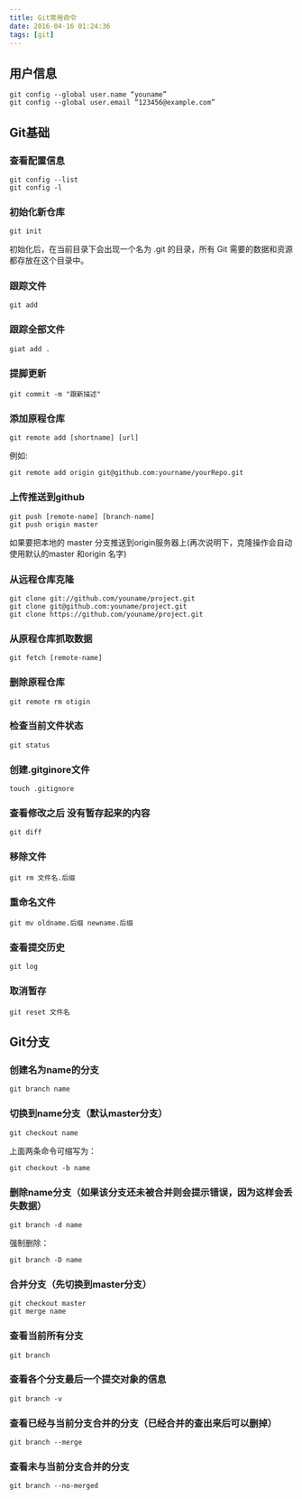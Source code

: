 ```yaml
---
title: Git常用命令
date: 2016-04-16 01:24:36
tags: [git]
---
```


## 用户信息
<pre><code>git config --global user.name “youname”
git config --global user.email “123456@example.com”
</code></pre>
<!--more-->
## Git基础
### 查看配置信息
<pre><code>git config --list
git config -l
</code></pre>

### 初始化新仓库
<pre><code>git init</code></pre>
初始化后，在当前目录下会出现一个名为 .git 的目录，所有 Git 需要的数据和资源都存放在这个目录中。

### 跟踪文件
<pre><code>git add</code></pre>

### 跟踪全部文件
<pre><code>giat add .</code></pre>

### 提脚更新
<pre><code>git commit -m "跟新描述"</code></pre>

### 添加原程仓库
<pre><code>git remote add [shortname] [url]</code></pre>
例如:
<pre><code>git remote add origin git@github.com:yourname/yourRepo.git</code></pre>

### 上传推送到github
<pre><code>git push [remote-name] [branch-name]
git push origin master</code></pre>

如果要把本地的 master 分支推送到origin服务器上(再次说明下，克隆操作会自动使用默认的master 和origin 名字)

### 从远程仓库克隆
<pre><code>git clone git://github.com/youname/project.git
git clone git@github.com:youname/project.git
git clone https://github.com/youname/project.git
</code></pre>

### 从原程仓库抓取数据
<pre><code>git fetch [remote-name]</code></pre>

### 删除原程仓库
<pre><code>git remote rm otigin</code></pre>

### 检查当前文件状态
<pre><code>git status</code></pre>

### 创建.gitginore文件
<pre><code>touch .gitignore</code></pre>

### 查看修改之后 没有暂存起来的内容
<pre><code>git diff</code></pre>

### 移除文件
<pre><code>git rm 文件名.后缀</code></pre>

### 重命名文件
<pre><code>git mv oldname.后缀 newname.后缀</code></pre>

### 查看提交历史
<pre><code>git log</code></pre>

### 取消暂存
<pre><code>git reset 文件名</code></pre>

## Git分支

### 创建名为name的分支
<pre><code>git branch name</code></pre>

### 切换到name分支（默认master分支）
<pre><code>git checkout name</code></pre>

上面两条命令可缩写为：
<pre><code>git checkout -b name</code></pre>

### 删除name分支（如果该分支还未被合并则会提示错误，因为这样会丢失数据）
<pre><code>git branch -d name</code></pre>

强制删除：<pre><code>git branch -D name</code></pre>

### 合并分支（先切换到master分支）
<pre><code>git checkout master
git merge name</code></pre>

### 查看当前所有分支
<pre><code>git branch</code></pre>

### 查看各个分支最后一个提交对象的信息
<pre><code>git branch -v</code></pre>

### 查看已经与当前分支合并的分支（已经合并的查出来后可以删掉）
<pre><code>git branch --merge</code></pre>

### 查看未与当前分支合并的分支
<pre><code>git branch --no-merged</code></pre>

